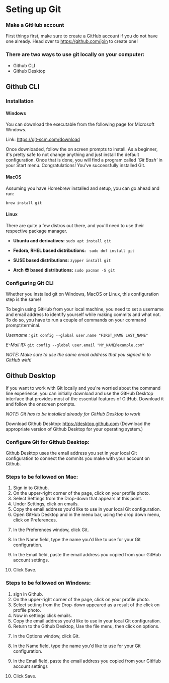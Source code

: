 # Seting up Git

### Make a GitHub account

First things first, make sure to create a GitHub account if you do not have one already. Head over to https://github.com/join to create one!

### There are two ways to use git locally on your computer:

- Github CLI
- Github Desktop

## Github CLI

### Installation

#### Windows

You can download the executable from the following page for Microsoft Windows.

Link: https://git-scm.com/download

Once downloaded, follow the on screen prompts to install. As a beginner, it's pretty safe to not change anything and just install the default configuration. Once that is done, you will find a program called _'Git Bash'_ in your Start menu. Congratulations! You've successfully installed Git.

#### MacOS

Assuming you have Homebrew installed and setup, you can go ahead and run:

```sh
brew install git
```

#### Linux

There are quite a few distros out there, and you'll need to use their respective package manager.

- **Ubuntu and derivatives:** `sudo apt install git`

- **Fedora, RHEL based distributions:** ` sudo dnf install git`

- **SUSE based distributions:** `zypper install git`

- **Arch 😎 based distributions:** `sudo pacman -S git`

### Configuring Git CLI

Whether you installed git on Windows, MacOS or Linux, this configuration step is the same!

To begin using GitHub from your local machine, you need to set a username and email address to identify yourself while making commits and what not. To do so, you have to run a couple of commands on your command prompt/terminal.

_Username :_ `git config --global user.name "FIRST_NAME LAST_NAME"`

_E-Mail ID:_ `git config --global user.email "MY_NAME@example.com"`

_NOTE: Make sure to use the same email address that you signed in to GitHub with!_

## Github Desktop

If you want to work with Git locally and you're worried about the command line experience, you can initially download and use the GitHub Desktop interface that provides most of the essential features of GitHub. Download it and follow the onscreen prompts.

_NOTE: Git has to be installed already for GitHub Desktop to work_

Download Github Desktop: https://desktop.github.com
(Download the appropriate version of Github Desktop for your operating system.)

<!-- Is the configuration step for GitHub Desktop really necessary? The whole process is quite user-friendly -->

### Configure Git for Github Desktop:

Github Desktop uses the email address you set in your local Git configuration to connect the commits you make with your account on Github.

### Steps to be followed on Mac:

1. Sign in to Github.
2. On the upper-right corner of the page, click on your profile photo.
3. Select Settings from the Drop-down that appears at this point.
   <!-- photo 1. https://docs.github.com/en/desktop/installing-and-configuring-github-desktop/configuring-git-for-github-desktop -->
4. Under Settings, click on emails.
   <!-- photo 2 same link as in the comment above -->
5. Copy the email address you'd like to use in your local Git configuration.
6. Open GitHub Desktop and in the menu bar, using the drop down menu, click on Preferences.
<!-- picture 3 same comment mac setup-->
7. In the Preferences window, click Git.
<!-- picture 4 same comment -->
8. In the Name field, type the name you'd like to use for your Git configuration.
<!-- picture 4 same link-->
9. In the Email field, paste the email address you copied from your GitHub account settings.
<!-- picture 5 same link -->
10. Click Save.
<!-- picture 6 same link -->

<!--IS THIS PART NECESSARY? HOW IS IT DIFFERENT FROM macOS ? -->

### Steps to be followed on Windows:

1. sign in Github.
2. On the upper-right corner of the page, click on your profile photo.
3. Select setting from the Drop-down appeared as a result of the click on profile photo.
   <!-- photo 1. https://docs.github.com/en/desktop/installing-and-configuring-github-desktop/configuring-git-for-github-desktop -->
4. Now in settings click emails.
   <!-- photo 2 same link as in the comment above -->
5. Copy the email address you'd like to use in your local Git configuration.
6. Return to the Github Desktop, Use the file menu, then click on options.
<!-- picture 3 same comment mac setup-->
7. In the Options window, click Git.
<!-- picture 4 same comment -->
8. In the Name field, type the name you'd like to use for your Git configuration.
<!-- picture 4 same link-->
9. In the Email field, paste the email address you copied from your GitHub account settings
<!-- picture 5 same link -->
10. Click Save.
<!-- picture 6 same link -->
